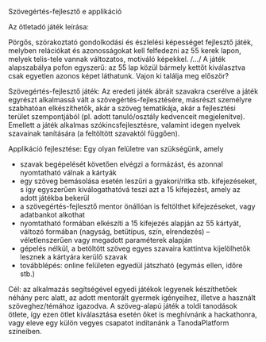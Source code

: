 Szövegértés-fejlesztő e applikáció

Az ötletadó játék leírása:

Pörgős, szórakoztató gondolkodási és észlelési képességet fejlesztő játék, melyben relációkat és azonosságokat kell felfedezni az 55 kerek lapon, melyek telis-tele vannak változatos, motiváló képekkel. /…/ A játék alapszabálya pofon egyszerű: az 55 lap közül bármely kettőt kiválasztva csak egyetlen azonos képet láthatunk. Vajon ki találja meg először? 

Szövegértés-fejlesztő játék:
Az eredeti játék ábráit szavakra cserélve a játék egyrészt alkalmassá vált a szövegértés-fejlesztésére, másrészt személyre szabhatóan elkészíthetők, akár a szöveg tematikája, akár a fejlesztési terület szempontjából (pl. adott tanuló/osztály kedvenceit megjelenítve). Emellett a játék alkalmas szókincsfejlesztésre, valamint idegen nyelvek szavainak tanítására (a feltöltött szavaktól függően).

Applikáció fejlesztése:
Egy olyan felületre van szükségünk, amely
  * szavak begépelését követően elvégzi a formázást, és azonnal nyomtatható válnak a kártyák
  * egy szöveg bemásolása esetén leszűri a gyakori/ritka stb. kifejezéseket, s így egyszerűen kiválogathatóvá teszi azt a 15 kifejezést, amely az adott játékba bekerül
  * a szövegértés-fejlesztő mentor önállóan is feltölthet kifejezéseket, vagy adatbankot alkothat
  * nyomtatható formában elkészíti a 15 kifejezés alapján az 55 kártyát, változó formában (nagyság, betűtípus, szín, elrendezés) – véletlenszerűen vagy megadott paraméterek alapján
  * gépelés nélkül, a betöltött szöveg egyes szavaira kattintva kijelölhetők lesznek a kártyára kerülő szavak
  * továbblépés: online felületen egyedül játszható (egymás ellen, időre stb.)

Cél: az alkalmazás segítségével egyedi játékok legyenek készíthetőek néhány perc alatt, az adott mentorált gyermek igényeihez, illetve a használt szöveghez/témához igazodva. A szöveg-alapú játék a toldi tanodások ötlete, így ezen ötlet kiválasztása esetén őket is meghívnánk a hackathonra, vagy eleve egy külön vegyes csapatot indítanánk a TanodaPlatform színeiben. 


